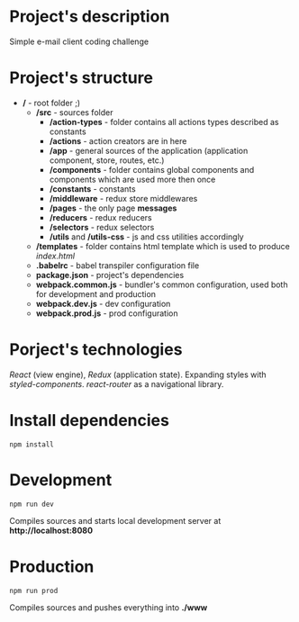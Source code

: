 # Project's description

Simple e-mail client coding challenge

# Project's structure

* __/__ - root folder ;)
    * __/src__ - sources folder
        * __/action-types__ - folder contains all actions types described as constants
        * __/actions__ - action creators are in here
        * __/app__ - general sources of the application (application component, store, routes, etc.)
        * __/components__ - folder contains global components and components which are used more then once
        * __/constants__ - constants
        * __/middleware__ - redux store middlewares
        * __/pages__ - the only page **messages**
        * __/reducers__ - redux reducers
        * __/selectors__ - redux selectors
        * __/utils__ and __/utils-css__ - js and css utilities accordingly
    * __/templates__ - folder contains html template which is used to produce *index.html*
    * __.babelrc__ - babel transpiler configuration file
    * __package.json__ - project's dependencies
    * __webpack.common.js__ - bundler's common configuration, used both for development and production
    * __webpack.dev.js__ - dev configuration
    * __webpack.prod.js__ - prod configuration

# Porject's technologies

*React* (view engine), *Redux* (application state). Expanding styles with *styled-components*. *react-router* as a navigational library.

# Install dependencies

```
npm install
```

# Development

```
npm run dev
```

Compiles sources and starts local development server at __http://localhost:8080__

# Production

```
npm run prod
```

Compiles sources and pushes everything into __./www__
